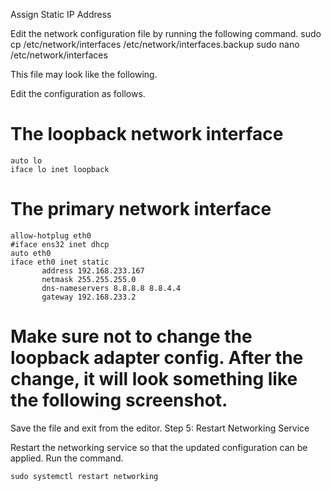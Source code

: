 Assign Static IP Address

Edit the network configuration file by running the following command.
    sudo cp /etc/network/interfaces /etc/network/interfaces.backup 
    sudo nano /etc/network/interfaces

This file may look like the following.

Edit the configuration as follows.

# The loopback network interface
    auto lo
    iface lo inet loopback

# The primary network interface
    allow-hotplug eth0
    #iface ens32 inet dhcp
    auto eth0
    iface eth0 inet static
           address 192.168.233.167
           netmask 255.255.255.0
           dns-nameservers 8.8.8.8 8.8.4.4
           gateway 192.168.233.2
           
           
# Make sure not to change the loopback adapter config. After the change, it will look something like the following screenshot.

Save the file and exit from the editor.
Step 5: Restart Networking Service

Restart the networking service so that the updated configuration can be applied. Run the command.

    sudo systemctl restart networking
